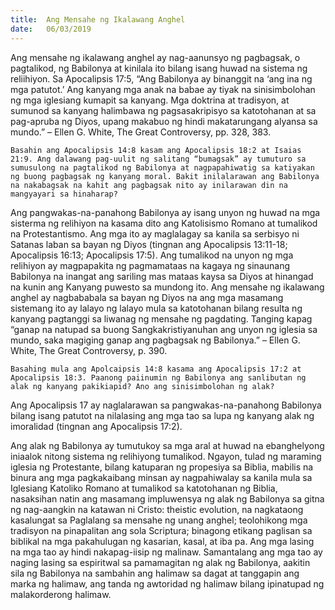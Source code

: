```yaml
---
title:  Ang Mensahe ng Ikalawang Anghel
date:   06/03/2019
---
```


Ang mensahe ng ikalawang anghel ay nag-aanunsyo ng pagbagsak, o pagtalikod, ng Babilonya at kinilala ito bilang isang huwad na sistema ng reliihiyon. Sa Apocalipsis 17:5, “Ang Babilonya ay binanggit na ‘ang ina ng mga patutot.’ Ang kanyang mga anak na babae ay tiyak na sinisimbolohan ng mga iglesiang kumapit sa kanyang. Mga doktrina at tradisyon, at sumunod sa kanyang halimbawa ng pagsasakripisyo sa katotohanan at sa pag-apruba ng Diyos, upang makabuo ng hindi makatarungang alyansa sa mundo.” – Ellen G. White, The Great Controversy, pp. 328, 383.

`Basahin ang Apocalipsis 14:8 kasam ang Apocalipsis 18:2 at Isaias 21:9. Ang dalawang pag-uulit ng salitang “bumagsak” ay tumuturo sa sumusulong na pagtalikod ng Babilonya at nagpapahiwatig sa katiyakan ng buong pagbagsak ng kanyang moral. Bakit inilalarawan ang Babilonya na nakabagsak na kahit ang pagbagsak nito ay inilarawan din na mangyayari sa hinaharap?`

Ang pangwakas-na-panahong Babilonya ay isang unyon ng huwad na mga sisterma ng relihiyon na kasama dito ang Katolisismo Romano at tumalikod na Protestantismo. Ang mga ito ay maglalagay sa kanila sa serbisyo ni Satanas laban sa bayan ng Diyos (tingnan ang Apocalipsis 13:11-18; Apocalipsis 16:13; Apocalipsis 17:5). Ang tumalikod na unyon ng mga relihiyon ay magpapakita ng pagmamataas na kagaya ng sinaunang Babilonya na inangat ang sariling mas mataas kaysa sa Diyos at hinangad na kunin ang Kanyang puwesto sa mundong ito. Ang mensahe ng ikalawang anghel ay nagbababala sa bayan ng Diyos na ang mga masamang sistemang ito ay lalayo ng lalayo mula sa katotohanan bilang resulta ng kanyang pagtanggi sa liwanag ng mensahe ng pagdating. Tanging kapag “ganap na natupad sa buong Sangkakristiyanuhan ang unyon ng iglesia sa mundo, saka magiging ganap ang pagbagsak ng Babilonya.” – Ellen G. White, The Great Controversy, p. 390.

`Basahing mula ang Apolcaipsis 14:8 kasama ang Apocalipsis 17:2 at Apocalipsis 18:3. Paanong paiinumin ng Babilonya ang sanlibutan ng alak ng kanyang pakikiapid? Ano ang sinisimbolohan ng alak?`

Ang Apocalipsis 17 ay naglalarawan sa pangwakas-na-panahong Babilonya bilang isang patutot na nilalasing ang mga tao sa lupa ng kanyang alak ng imoralidad (tingnan ang Apocalipsis 17:2).

Ang alak ng Babilonya ay tumutukoy sa mga aral at huwad na ebanghelyong iniaalok nitong sistema ng relihiyong tumalikod. Ngayon, tulad ng maraming iglesia ng Protestante, bilang katuparan ng propesiya sa Biblia, mabilis na binura ang mga pagkakaibang minsan ay nagpahiwalay sa kanila mula sa Iglesiang Katoliko Romano at tumalikod sa katotohanan ng Biblia, nasaksihan natin ang masamang impluwensya ng alak ng Babilonya sa gitna ng nag-aangkin na katawan ni Cristo: theistic evolution, na nagkataong kasalungat sa Paglalang sa mensahe ng unang anghel; teolohikong mga tradisyon na pinapalitan ang sola Scriptura; binagong etikang paglisan sa biblikal na mga pakahulugan ng kasarian, kasal, at iba pa. Ang mga lasing na mga tao ay hindi nakapag-iisip ng malinaw. Samantalang ang mga tao ay naging lasing sa espiritwal sa pamamagitan ng alak ng Babilonya, aakitin sila ng Babilonya na sambahin ang halimaw sa dagat at tanggapin ang marka ng halimaw, ang tanda ng awtoridad ng halimaw bilang ipinatupad ng malakorderong halimaw.
